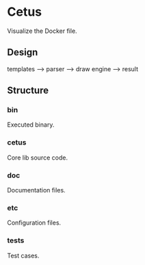Cetus
=====

Visualize the Docker file.




## Design

templates --> parser --> draw engine --> result


## Structure

### bin
Executed binary.

### cetus
Core lib source code.

### doc
Documentation files.

### etc
Configuration files.

### tests
Test cases.
